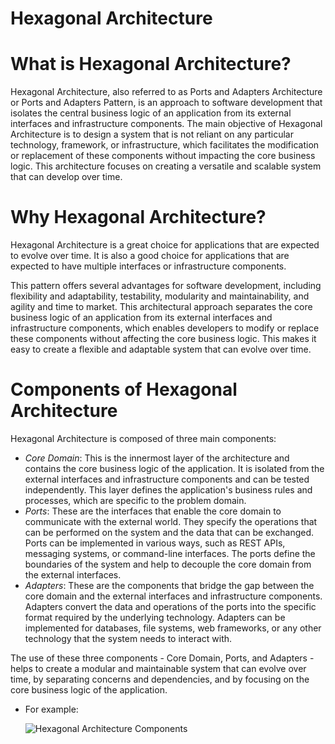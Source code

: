 # Hexagonal Architecture

# What is Hexagonal Architecture?

Hexagonal Architecture, also referred to as Ports and Adapters Architecture or Ports and Adapters Pattern, is an approach to software development that isolates the central business logic of an application from its external interfaces and infrastructure components. The main objective of Hexagonal Architecture is to design a system that is not reliant on any particular technology, framework, or infrastructure, which facilitates the modification or replacement of these components without impacting the core business logic. This architecture focuses on creating a versatile and scalable system that can develop over time.

# Why Hexagonal Architecture?

Hexagonal Architecture is a great choice for applications that are expected to evolve over time. It is also a good choice for applications that are expected to have multiple interfaces or infrastructure components.

This pattern offers several advantages for software development, including flexibility and adaptability, testability, modularity and maintainability, and agility and time to market. This architectural approach separates the core business logic of an application from its external interfaces and infrastructure components, which enables developers to modify or replace these components without affecting the core business logic. This makes it easy to create a flexible and adaptable system that can evolve over time.

# Components of Hexagonal Architecture

Hexagonal Architecture is composed of three main components:

- _Core Domain_: This is the innermost layer of the architecture and contains the core business logic of the application. It is isolated from the external interfaces and infrastructure components and can be tested independently. This layer defines the application's business rules and processes, which are specific to the problem domain.
- _Ports_: These are the interfaces that enable the core domain to communicate with the external world. They specify the operations that can be performed on the system and the data that can be exchanged. Ports can be implemented in various ways, such as REST APIs, messaging systems, or command-line interfaces. The ports define the boundaries of the system and help to decouple the core domain from the external interfaces.
- _Adapters_: These are the components that bridge the gap between the core domain and the external interfaces and infrastructure components. Adapters convert the data and operations of the ports into the specific format required by the underlying technology. Adapters can be implemented for databases, file systems, web frameworks, or any other technology that the system needs to interact with.

The use of these three components - Core Domain, Ports, and Adapters - helps to create a modular and maintainable system that can evolve over time, by separating concerns and dependencies, and by focusing on the core business logic of the application.

- For example:

  ![Hexagonal Architecture Components](https://miro.medium.com/v2/resize:fit:1400/1*LF3qzk0dgk9kfnplYYKv4Q.png)

